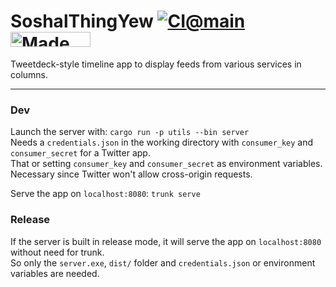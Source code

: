 # SoshalThingYew [![CI@main](https://github.com/misabiko/SoshalThingYew/actions/workflows/ci.yml/badge.svg?branch=main "CI@main")](https://github.com/misabiko/SoshalThingYew/actions/workflows/ci.yml) <a href="https://bulma.io"> <img src="https://bulma.io/images/made-with-bulma.png" alt="Made with Bulma" width="128" height="24"> </a>

Tweetdeck-style timeline app to display feeds from various services in columns.

---

### Dev
Launch the server with: `cargo run -p utils --bin server`  
Needs a `credentials.json` in the working directory with `consumer_key` and `consumer_secret` for a Twitter app.  
That or setting `consumer_key` and `consumer_secret` as environment variables.  
Necessary since Twitter won't allow cross-origin requests.

Serve the app on `localhost:8080`: `trunk serve`

### Release

If the server is built in release mode, it will serve the app on `localhost:8080` without need for trunk.  
So only the `server.exe`, `dist/` folder and `credentials.json` or environment variables are needed.
